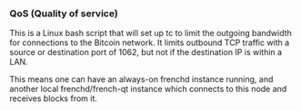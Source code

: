 ### QoS (Quality of service) ###

This is a Linux bash script that will set up tc to limit the outgoing bandwidth for connections to the Bitcoin network. It limits outbound TCP traffic with a source or destination port of 1062, but not if the destination IP is within a LAN.

This means one can have an always-on frenchd instance running, and another local frenchd/french-qt instance which connects to this node and receives blocks from it.
